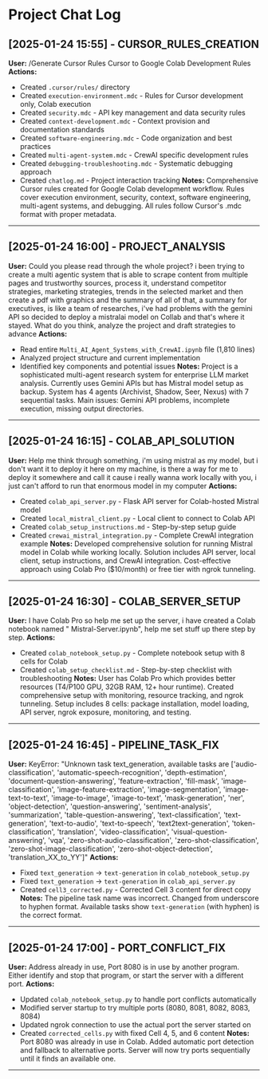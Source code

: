 # Project Chat Log

## [2025-01-24 15:55] - CURSOR_RULES_CREATION
**User:** /Generate Cursor Rules Cursor to Google Colab Development Rules
**Actions:** 
- Created `.cursor/rules/` directory
- Created `execution-environment.mdc` - Rules for Cursor development only, Colab execution
- Created `security.mdc` - API key management and data security rules
- Created `context-development.mdc` - Context provision and documentation standards
- Created `software-engineering.mdc` - Code organization and best practices
- Created `multi-agent-system.mdc` - CrewAI specific development rules
- Created `debugging-troubleshooting.mdc` - Systematic debugging approach
- Created `chatlog.md` - Project interaction tracking
**Notes:** Comprehensive Cursor rules created for Google Colab development workflow. Rules cover execution environment, security, context, software engineering, multi-agent systems, and debugging. All rules follow Cursor's .mdc format with proper metadata.
---

## [2025-01-24 16:00] - PROJECT_ANALYSIS
**User:** Could you please read through the whole project? i been trying to create a multi agentic system that is able to scrape content from multiple pages and trustworthy sources, process it, understand competitor strategies, marketing strategies, trends in the selected market and then create a pdf with graphics and the summary of all of that, a summary for executives, is like a team of researches, i've had problems with the gemini API so decided to deploy a mistralai model on Collab and that's where it stayed. What do you think, analyze the project and draft strategies to advance
**Actions:** 
- Read entire `Multi_AI_Agent_Systems_with_CrewAI.ipynb` file (1,810 lines)
- Analyzed project structure and current implementation
- Identified key components and potential issues
**Notes:** Project is a sophisticated multi-agent research system for enterprise LLM market analysis. Currently uses Gemini APIs but has Mistral model setup as backup. System has 4 agents (Archivist, Shadow, Seer, Nexus) with 7 sequential tasks. Main issues: Gemini API problems, incomplete execution, missing output directories.
---

## [2025-01-24 16:15] - COLAB_API_SOLUTION
**User:** Help me think through something, i'm using mistral as my model, but i don't want it to deploy it here on my machine, is there a way for me to deploy it somewhere and call it cause i really wanna work locally with you, i just can't afford to run that enormous model in my computer
**Actions:** 
- Created `colab_api_server.py` - Flask API server for Colab-hosted Mistral model
- Created `local_mistral_client.py` - Local client to connect to Colab API
- Created `colab_setup_instructions.md` - Step-by-step setup guide
- Created `crewai_mistral_integration.py` - Complete CrewAI integration example
**Notes:** Developed comprehensive solution for running Mistral model in Colab while working locally. Solution includes API server, local client, setup instructions, and CrewAI integration. Cost-effective approach using Colab Pro ($10/month) or free tier with ngrok tunneling.
---

## [2025-01-24 16:30] - COLAB_SERVER_SETUP
**User:** I have Colab Pro so help me set up the server, i have created a Colab notebook named " Mistral-Server.ipynb", help me set stuff up there step by step.
**Actions:** 
- Created `colab_notebook_setup.py` - Complete notebook setup with 8 cells for Colab
- Created `colab_setup_checklist.md` - Step-by-step checklist with troubleshooting
**Notes:** User has Colab Pro which provides better resources (T4/P100 GPU, 32GB RAM, 12+ hour runtime). Created comprehensive setup with monitoring, resource tracking, and ngrok tunneling. Setup includes 8 cells: package installation, model loading, API server, ngrok exposure, monitoring, and testing.
---

## [2025-01-24 16:45] - PIPELINE_TASK_FIX
**User:** KeyError: "Unknown task text_generation, available tasks are ['audio-classification', 'automatic-speech-recognition', 'depth-estimation', 'document-question-answering', 'feature-extraction', 'fill-mask', 'image-classification', 'image-feature-extraction', 'image-segmentation', 'image-text-to-text', 'image-to-image', 'image-to-text', 'mask-generation', 'ner', 'object-detection', 'question-answering', 'sentiment-analysis', 'summarization', 'table-question-answering', 'text-classification', 'text-generation', 'text-to-audio', 'text-to-speech', 'text2text-generation', 'token-classification', 'translation', 'video-classification', 'visual-question-answering', 'vqa', 'zero-shot-audio-classification', 'zero-shot-classification', 'zero-shot-image-classification', 'zero-shot-object-detection', 'translation_XX_to_YY']"
**Actions:** 
- Fixed `text_generation` → `text-generation` in `colab_notebook_setup.py`
- Fixed `text_generation` → `text-generation` in `colab_api_server.py`
- Created `cell3_corrected.py` - Corrected Cell 3 content for direct copy
**Notes:** The pipeline task name was incorrect. Changed from underscore to hyphen format. Available tasks show `text-generation` (with hyphen) is the correct format.
---

## [2025-01-24 17:00] - PORT_CONFLICT_FIX
**User:** Address already in use, Port 8080 is in use by another program. Either identify and stop that program, or start the server with a different port.
**Actions:** 
- Updated `colab_notebook_setup.py` to handle port conflicts automatically
- Modified server startup to try multiple ports (8080, 8081, 8082, 8083, 8084)
- Updated ngrok connection to use the actual port the server started on
- Created `corrected_cells.py` with fixed Cell 4, 5, and 6 content
**Notes:** Port 8080 was already in use in Colab. Added automatic port detection and fallback to alternative ports. Server will now try ports sequentially until it finds an available one.
--- 